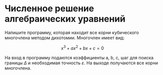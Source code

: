 # Численное решение алгебраических уравнений

Напишите программу, которая находит все корни кубического многочлена методом дихотомии.
Многочлен имеет вид: 

$$x^3 + ax^2 + bx + c = 0$$

На вход в программу подаются коэффициенты a, b, c, шаг для поиска границы $\Delta$ и необходимая точность $\varepsilon$.
На выходе получаются все корни многочлена.

